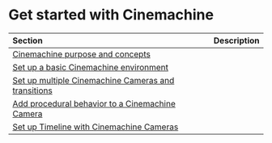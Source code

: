 # Get started with Cinemachine

<!--- This page is a landing page for getting started --->

<!--- The purpose of the section is to explain the essentials and give quick instructions to get into the mechanics with basic functional results. --->

<!--- It should give a minimum of context about the level of info the whole section provides. --->

| Section | Description |
| :--- | :--- |
| [Cinemachine purpose and concepts](CinemachineUsing.md) |  |
| [Set up a basic Cinemachine environment](setup-cinemachine-environment.md) |  |
| [Set up multiple Cinemachine Cameras and transitions](setup-multiple-cameras.md) |  |
| [Add procedural behavior to a Cinemachine Camera](setup-procedural-behavior.md) |  |
| [Set up Timeline with Cinemachine Cameras](setup-timeline.md) |  |




<!--- CONTENT BELOW TO CLEAN UP / REDISTRIBUTE --->

<!---

Create dramatic or subtle cuts or blends, for example:

* For a cutscene where two characters exchange dialog, use three Cinemachine Cameras: one camera for a mid-shot of both characters, and separate Cinemachine Cameras for a close-up of each character. Use Timeline to synchronize audio with the Cinemachine Cameras.

* Duplicate an existing Cinemachine Camera so that both Cinemachine Cameras are in the same position in the Scene. For the second Cinemachine Camera, change the FOV or composition. When a player enters a trigger volume, Cinemachine blends from the first to the second Cinemachine Camera to emphasize a change in action.

--->

